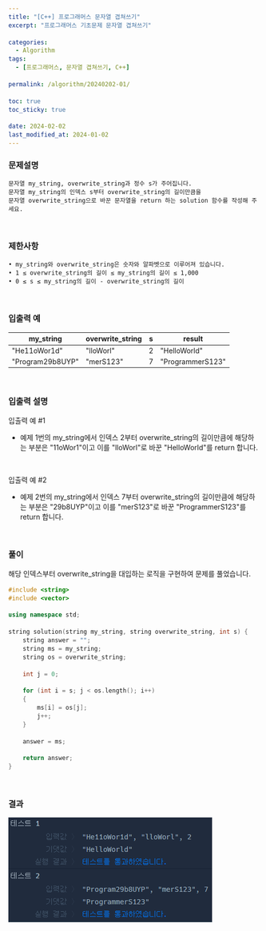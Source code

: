```yaml
---
title: "[C++] 프로그래머스 문자열 겹쳐쓰기"
excerpt: "프로그래머스 기초문제 문자열 겹쳐쓰기"

categories:
  - Algorithm
tags:
  - [프로그래머스, 문자열 겹쳐쓰기, C++]

permalink: /algorithm/20240202-01/

toc: true
toc_sticky: true

date: 2024-02-02
last_modified_at: 2024-01-02
---
```


### 문제설명

    문자열 my_string, overwrite_string과 정수 s가 주어집니다.
    문자열 my_string의 인덱스 s부터 overwrite_string의 길이만큼을
    문자열 overwrite_string으로 바꾼 문자열을 return 하는 solution 함수를 작성해 주세요.

<br/>

### 제한사항

    • my_string와 overwrite_string은 숫자와 알파벳으로 이루어져 있습니다.
    • 1 ≤ overwrite_string의 길이 ≤ my_string의 길이 ≤ 1,000
    • 0 ≤ s ≤ my_string의 길이 - overwrite_string의 길이

<br/>

### 입출력 예

|my_string|overwrite_string|s|result|
|------|---|---|---|
|"He11oWor1d"|"lloWorl"|2|"HelloWorld"|
|"Program29b8UYP"|"merS123"|7|"ProgrammerS123"|

<br/>

### 입출력 설명

입출력 예 #1

- 예제 1번의 my_string에서 인덱스 2부터 overwrite_string의 길이만큼에 해당하는 부분은 "11oWor1"이고 이를 "lloWorl"로 바꾼 "HelloWorld"를 return 합니다.

<br/>

입출력 예 #2

- 예제 2번의 my_string에서 인덱스 7부터 overwrite_string의 길이만큼에 해당하는 부분은 "29b8UYP"이고 이를 "merS123"로 바꾼 "ProgrammerS123"를 return 합니다.

<br/>

### 풀이

해당 인덱스부터 overwrite_string을 대입하는 로직을 구현하여 문제를 풀었습니다.

```cpp
#include <string>
#include <vector>

using namespace std;

string solution(string my_string, string overwrite_string, int s) {
    string answer = "";
    string ms = my_string;
    string os = overwrite_string;
    
    int j = 0;

    for (int i = s; j < os.length(); i++)
    {
        ms[i] = os[j];
        j++;
    }
    
    answer = ms;
    
    return answer;
}
```

<br/>

### 결과
![코드 실행결과](/assets/images/posts_img/20240202-01/001.png "코드 실행결과")